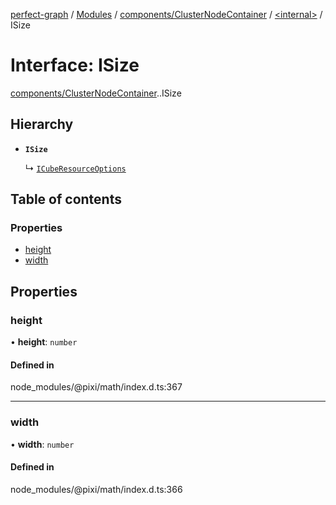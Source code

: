 [perfect-graph](../README.md) / [Modules](../modules.md) / [components/ClusterNodeContainer](../modules/components_ClusterNodeContainer.md) / [<internal\>](../modules/components_ClusterNodeContainer._internal_.md) / ISize

# Interface: ISize

[components/ClusterNodeContainer](../modules/components_ClusterNodeContainer.md).[<internal>](../modules/components_ClusterNodeContainer._internal_.md).ISize

## Hierarchy

- **`ISize`**

  ↳ [`ICubeResourceOptions`](components_ClusterNodeContainer._internal_.__Users_turgaysaba_Desktop_projects_perfect_graph_node_modules__pixi_core_index_.ICubeResourceOptions.md)

## Table of contents

### Properties

- [height](components_ClusterNodeContainer._internal_.ISize.md#height)
- [width](components_ClusterNodeContainer._internal_.ISize.md#width)

## Properties

### height

• **height**: `number`

#### Defined in

node_modules/@pixi/math/index.d.ts:367

___

### width

• **width**: `number`

#### Defined in

node_modules/@pixi/math/index.d.ts:366
